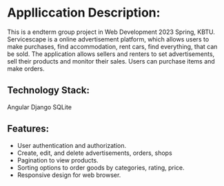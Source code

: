 # Applliccation Description: 

This is a endterm group project in Web Development 2023 Spring, KBTU. Servicescape is a online advertisement platform, which allows users to make purchases, find accommodation, rent cars, find everything, that can be sold. The application allows sellers and renters to set advertisements, sell their products and monitor their sales. Users can purchase items and make orders. 

##  Technology Stack:
Angular
Django
SQLite

## Features:
* User authentication and authorization.
* Create, edit, and delete advertisements, orders, shops
* Pagination to view products.
* Sorting options to order goods by categories, rating, price.
* Responsive design for web browser.
